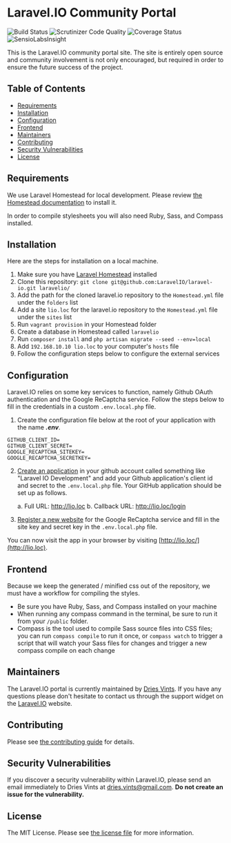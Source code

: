 # Laravel.IO Community Portal

<img src="https://travis-ci.org/LaravelIO/laravel.io.svg?branch=master" alt="Build Status">
<img src="https://scrutinizer-ci.com/g/LaravelIO/laravel.io/badges/quality-score.png?b=master" alt="Scrutinizer Code Quality">
<img src='https://coveralls.io/repos/LaravelIO/laravel.io/badge.png?branch=master' alt='Coverage Status' />
<img src="https://insight.sensiolabs.com/projects/50a7431f-66b0-4221-8837-7ccf1924031e/mini.png" alt="SensioLabsInsight">

This is the Laravel.IO community portal site. The site is entirely open source and community involvement is not only encouraged, but required in order to ensure the future success of the project.

## Table of Contents

- [Requirements](#requirements)
- [Installation](#installation)
- [Configuration](#configuration)
- [Frontend](#frontend)
- [Maintainers](#maintainers)
- [Contributing](#contributing)
- [Security Vulnerabilities](#security-vulnerabilities)
- [License](#license)

## Requirements

We use Laravel Homestead for local development. Please review [the Homestead documentation](http://laravel.com/docs/homestead) to install it.

In order to compile stylesheets you will also need Ruby, Sass, and Compass installed.

## Installation

Here are the steps for installation on a local machine.

1. Make sure you have [Laravel Homestead](http://laravel.com/docs/homestead) installed
2. Clone this repository: `git clone git@github.com:LaravelIO/laravel-io.git laravelio/`
3. Add the path for the cloned laravel.io repository to the `Homestead.yml` file under the `folders` list
4. Add a site `lio.loc` for the laravel.io repository to the `Homestead.yml` file under the `sites` list
5. Run `vagrant provision` in your Homestead folder
6. Create a database in Homestead called `laravelio`
7. Run `composer install` and `php artisan migrate --seed --env=local`
8. Add `192.168.10.10 lio.loc` to your computer's `hosts` file
9. Follow the configuration steps below to configure the external services

## Configuration

Laravel.IO relies on some key services to function, namely Github OAuth authentication and the Google ReCaptcha service. Follow the steps below to fill in the credentials in a custom `.env.local.php` file.

1. Create the configuration file below at the root of your application with the name ***.env***.

```
GITHUB_CLIENT_ID=
GITHUB_CLIENT_SECRET=
GOOGLE_RECAPTCHA_SITEKEY=
GOOGLE_RECAPTCHA_SECRETKEY=
```

2. [Create an application](https://github.com/settings/applications) in your github account called something like "Laravel IO Development" and add your Github application's client id and secret to the `.env.local.php` file. Your GitHub application should be set up as follows.

    a. Full URL: http://lio.loc
    b. Callback URL: http://lio.loc/login

3. [Register a new website](https://www.google.com/recaptcha/admin) for the Google ReCaptcha service and fill in the site key and secret key in the `.env.local.php` file.

You can now visit the app in your browser by visiting [http://lio.loc/](http://lio.loc).

## Frontend

Because we keep the generated / minified css out of the repository, we must have a workflow for compiling the styles.

- Be sure you have Ruby, Sass, and Compass installed on your machine
- When running any compass command in the terminal, be sure to run it from your `/public` folder.
- Compass is the tool used to compile Sass source files into CSS files; you can run `compass compile` to run it once, or `compass watch` to trigger a script that will watch your Sass files for changes and trigger a new compass compile on each change

## Maintainers

The Laravel.IO portal is currently maintained by [Dries Vints](https://github.com/driesvints). If you have any questions please don't hesitate to contact us through the support widget on the [Laravel.IO](http://laravel.io/) website.

## Contributing

Please see [the contributing guide](contributing.md) for details.

## Security Vulnerabilities

If you discover a security vulnerability within Laravel.IO, please send an email immediately to Dries Vints at dries.vints@gmail.com. **Do not create an issue for the vulnerability.**

## License

The MIT License. Please see [the license file](license.txt) for more information.
